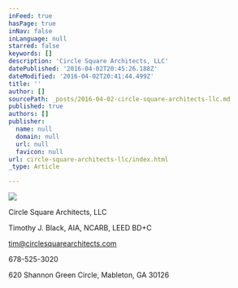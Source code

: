 ```yaml
---
inFeed: true
hasPage: true
inNav: false
inLanguage: null
starred: false
keywords: []
description: 'Circle Square Architects, LLC'
datePublished: '2016-04-02T20:45:26.188Z'
dateModified: '2016-04-02T20:41:44.499Z'
title: ''
author: []
sourcePath: _posts/2016-04-02-circle-square-architects-llc.md
published: true
authors: []
publisher:
  name: null
  domain: null
  url: null
  favicon: null
url: circle-square-architects-llc/index.html
_type: Article

---
```

![](https://the-grid-user-content.s3-us-west-2.amazonaws.com/a233ea06-dae1-4be2-875f-6b1105d2dca7.jpg)

Circle Square Architects, LLC

Timothy J. Black, AIA, NCARB, LEED BD+C

tim@circlesquarearchitects.com

678-525-3020

620 Shannon Green Circle, Mableton, GA  30126
